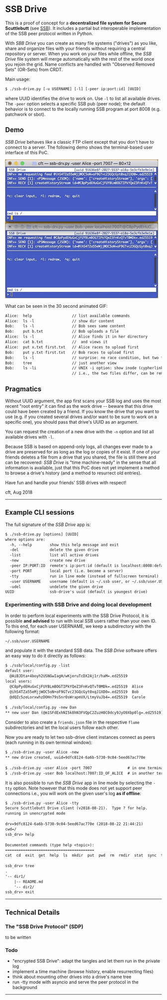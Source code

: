 # SSB Drive

This is a proof of concept for a **decentralized file system for Secure
Scuttlebutt** (see [SSB](https://www.scuttlebutt.nz/)). It includes a
partial but interoperable implementation of the SSB peer protocol written
in Python.

With _SBB Drive_ you can create as many file systems ("drives") as you
like, share and organize files with your friends without requiring a
central repository or server. When you work on your files while
offline, the _SSB Drive_ file system will merge automatically with the
rest of the world once you rejoin the grid. Name conflicts are handled
with "Observed Removed Sets" (OR-Sets) from CRDT.

Main usage:
```txt
$ ./ssb-drive.py [-u USERNAME] [-l] [-peer ip:port:id] [UUID]
```
where UUID identifies the drive to work on. Use `-l` to list all
available drives. The `-peer` option selects a specific SSB pub (peer
node); the default behavior is to connect to the locally running SSB
program at port 8008 (e.g. patchwork or sbot).

## Demo

_SSB Drive_ behaves like a classic FTP client except that you don't have
to connect to a server. The following demo shows the terminal-based user
interface of this PoC.

![demo-20180831.gif](doc/demo-20180831.gif)

What can be seen in the 30 second animated GIF:

```txt
Alice:  help                  // list available commands
Alice:  ls -l                 // show dir content
Bob:    ls -l                 // Bob sees same content
Bob:    put b.txt             // Bob uploads a file
Alice:  ls -l                 // Alice finds it in her directory
Alice:  cat b.txt             //  and views it
Alice:  put x.txt first.txt   // Alice races to upload first
Bob:    put y.txt first.txt   // Bob races to upload first
Bob:    ls -l                 // surprise: no race condition, but two files
Bob:    tree                  // just another view
Bob:    ls -li                // UNIX -i option: show inode (cypherlink in our case)
                              // i.e., the two files differ, can be removed individually
```

## Pragmatics

Without UUID argument, the app first scans your SSB log and uses the
most recent "root entry" it can find as the work drive -- beware that
this drive could have been created by a friend.  If you know the drive
that you want to use (e.g. if you created several drives and/or want
to be sure to work on a specific one), you should pass that drive's
UUID as an argument.

You can request the creation of a new drive with the `-n` option and list
all available drives with `-l`.

Because SSB is based on append-only logs, all changes ever made to a
drive are preserved for as long as the log or copies of it exist.
If one of your friends deletes a file from a drive that you shared,
the file is still there and can be recovered: _SSB Drive_ is "time
machine-ready" in the sense that all information is available, just
that this PoC does not yet implement a method to browse a drive's
history (and a method to resurrect old entries).

Have fun and handle your friends' SSB drives with respect!

cft, Aug 2018

---

## Example CLI sessions

The full signature of the _SSB Drive_ app is:
```txt
$ ./ssb-drive.py [options] [UUID]
where options are:
  -h, --help        show this help message and exit
  -del              delete the given drive
  -list             list all active drives
  -new              create new drive
  -peer IP:PORT:ID  remote's ip:port:id (default is localhost:8008:default_id
  -port PORT        local port (i.e. become a server)
  -tty              run in line mode (instead of fullscreen terminal)
  -user USERNAME    username (default is ~/.ssb user, or ~/.ssb/user.USERNAME)
  -udel             undelete the given drive
UUID                ssb-drive's uuid (default is youngest drive)
```

### Experimenting with SSB Drive and doing local development

In order to perform local experiments with the SSB Drive Protocol, it
is possible **and advised** to run with local SSB users rather than your
own ID. To this end, for each user USERNAME, we keep a subdirectory with
the following format:
```txt
~/.ssb/user.USERNAME
```
and populate it with the standard SSB data. The _SSB Drive_ software
offers an easy way to do it directly as follows:
```txt
$ ./ssb/local/config.py -list
default user:
  @AiBJDta+4boyh2USNGwIagH/wKjeruTcDX2Aj1r/haM=.ed25519
local users:
  @C8pPydEHuGxCjFUYBLmBOGTIPkYQeZ3FnKvQTvT0MDk=.ed25519  Alice
  @ihS4TZa55eMjjWOC5oN+oF9GTvc23GQcGyt0xqJ1XD0=.ed25519  Bob
  @dQZc5zeLorxwhzDOHn79sSnrOsWrapmVX/LtmyVuJb4=.ed25519  Carole

$ ./ssb/local/config.py -new Dan
** new user Dan (@m1SFdExhNI5k8hN3FVQpC2ZuzH8C0dcy9JyO9Xbp0lg=.ed25519)
```
Consider to also create a `friends.json` file in the respective
`flume` subdirectories and let the local users follow each other.

Now you are ready to let two ssb-drive client instances connect as peers
(each running in its own terminal window):

```txt
$ ./ssb-drive.py -user Alice -new
** new drive created, uuid=9dfc8124-6a6b-5730-9c04-5eed67ac770e

$ ./ssb-drive.py -user Alice -port 7007                # in one terminal
$ ./ssb-drive.py -user Bob localhost:7007:ID_OF_ALICE  # in another terminal
```

It is also possible to run the _SSB Drive_ app in line mode by
selecting the `-tty` option. Note however that this mode does not
yet support peer connections i.e., you will work on the given
user's log __as if offline__:
```txt
$ ./ssb-drive.py -user Alice -tty
Secure Scuttlebutt Drive client (v2018-08-21).  Type ? for help.
running in unencrypted mode

drv=9dfc8124-6a6b-5730-9c04-5eed67ac770e (2018-08-22 21:44:21)
cwd=/
ssb_drv> help

Documented commands (type help <topic>):
========================================
cat  cd  exit  get  help  ls  mkdir  put  pwd  rm  rmdir  stat  sync  tree

ssb_drv> tree
.
'-- dir1/
    |-- README.md
    '-- dir2/
ssb_drv> exit
```

---

## Technical Details

### The "SSB Drive Protocol" (SDP)

to be written

### Todo

* "encrypted SSB Drive": adapt the tangles and let them run in the private log
* implement a time machine (browse history, enable resurrecting files)
* think about mounting other drives into a drive's name tree
* run -tty mode with asyncio and serve the peer protocol in the background

----
